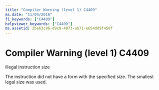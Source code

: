 ```yaml
---
title: "Compiler Warning (level 1) C4409"
ms.date: "11/04/2016"
f1_keywords: ["C4409"]
helpviewer_keywords: ["C4409"]
ms.assetid: 2be63c86-d9c9-4073-ab71-e654dd9f450f
---
```

# Compiler Warning (level 1) C4409

illegal instruction size

The instruction did not have a form with the specified size. The smallest legal size was used.